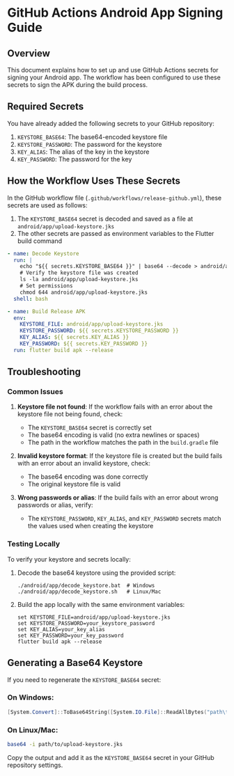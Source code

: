 # GitHub Actions Android App Signing Guide

## Overview

This document explains how to set up and use GitHub Actions secrets for signing your Android app. The workflow has been configured to use these secrets to sign the APK during the build process.

## Required Secrets

You have already added the following secrets to your GitHub repository:

1. `KEYSTORE_BASE64`: The base64-encoded keystore file
2. `KEYSTORE_PASSWORD`: The password for the keystore
3. `KEY_ALIAS`: The alias of the key in the keystore
4. `KEY_PASSWORD`: The password for the key

## How the Workflow Uses These Secrets

In the GitHub workflow file (`.github/workflows/release-github.yml`), these secrets are used as follows:

1. The `KEYSTORE_BASE64` secret is decoded and saved as a file at `android/app/upload-keystore.jks`
2. The other secrets are passed as environment variables to the Flutter build command

```yaml
- name: Decode Keystore
  run: |
    echo "${{ secrets.KEYSTORE_BASE64 }}" | base64 --decode > android/app/upload-keystore.jks
    # Verify the keystore file was created
    ls -la android/app/upload-keystore.jks
    # Set permissions
    chmod 644 android/app/upload-keystore.jks
  shell: bash

- name: Build Release APK
  env:
    KEYSTORE_FILE: android/app/upload-keystore.jks
    KEYSTORE_PASSWORD: ${{ secrets.KEYSTORE_PASSWORD }}
    KEY_ALIAS: ${{ secrets.KEY_ALIAS }}
    KEY_PASSWORD: ${{ secrets.KEY_PASSWORD }}
  run: flutter build apk --release
```

## Troubleshooting

### Common Issues

1. **Keystore file not found**: If the workflow fails with an error about the keystore file not being found, check:
   - The `KEYSTORE_BASE64` secret is correctly set
   - The base64 encoding is valid (no extra newlines or spaces)
   - The path in the workflow matches the path in the `build.gradle` file

2. **Invalid keystore format**: If the keystore file is created but the build fails with an error about an invalid keystore, check:
   - The base64 encoding was done correctly
   - The original keystore file is valid

3. **Wrong passwords or alias**: If the build fails with an error about wrong passwords or alias, verify:
   - The `KEYSTORE_PASSWORD`, `KEY_ALIAS`, and `KEY_PASSWORD` secrets match the values used when creating the keystore

### Testing Locally

To verify your keystore and secrets locally:

1. Decode the base64 keystore using the provided script:
   ```
   ./android/app/decode_keystore.bat  # Windows
   ./android/app/decode_keystore.sh   # Linux/Mac
   ```

2. Build the app locally with the same environment variables:
   ```
   set KEYSTORE_FILE=android/app/upload-keystore.jks
   set KEYSTORE_PASSWORD=your_keystore_password
   set KEY_ALIAS=your_key_alias
   set KEY_PASSWORD=your_key_password
   flutter build apk --release
   ```

## Generating a Base64 Keystore

If you need to regenerate the `KEYSTORE_BASE64` secret:

### On Windows:
```powershell
[System.Convert]::ToBase64String([System.IO.File]::ReadAllBytes("path\to\upload-keystore.jks"))
```

### On Linux/Mac:
```bash
base64 -i path/to/upload-keystore.jks
```

Copy the output and add it as the `KEYSTORE_BASE64` secret in your GitHub repository settings.
